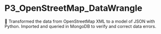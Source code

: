 # P3_OpenStreetMap_DataWrangle
	Transformed the data from OpenStreetMap XML to a model of JSON with Python. Imported and queried in MongoDB to verify and correct data errors.
